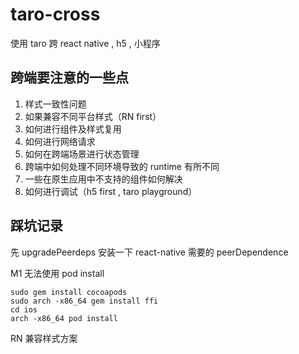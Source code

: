 # taro-cross
使用 taro 跨 react native , h5 , 小程序

## 跨端要注意的一些点
1. 样式一致性问题
2. 如果兼容不同平台样式（RN first）
3. 如何进行组件及样式复用
4. 如何进行网络请求
5. 如何在跨端场景进行状态管理
6. 跨端中如何处理不同环境导致的 runtime 有所不同
7. 一些在原生应用中不支持的组件如何解决
8. 如何进行调试（h5 first , taro playground）

## 踩坑记录

先 upgradePeerdeps 安装一下 react-native 需要的 peerDependence

M1 无法使用 pod install

```shell
sudo gem install cocoapods
sudo arch -x86_64 gem install ffi
cd ios
arch -x86_64 pod install
```

RN 兼容样式方案
